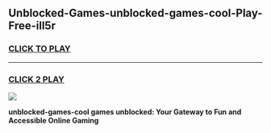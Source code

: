 
## Unblocked-Games-unblocked-games-cool-Play-Free-ill5r
<h3>
<a href="https://premium76.site?title=unblocked-games-cool&ref=20M">CLICK TO PLAY</a></h3>
<hr>

<h3>
<a href="https://premium76.site?title=unblocked-games-cool&ref=20M">CLICK 2 PLAY</a>
  
</h3>

<a href="https://premium76.site?title=unblocked-games-cool&ref=19M"><img src="https://clearcache.store/games.png"></a>


**unblocked-games-cool games unblocked: Your Gateway to Fun and Accessible Online Gaming**
